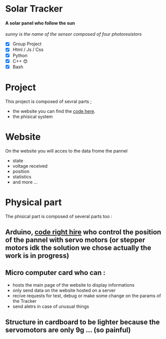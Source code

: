 # Solar Tracker
#### A solar panel who follow the sun

*sunny is the name of the sensor composed of four photoresistors*

- [x] Group Project
- [x] Html / Js / Css
- [x] Python
- [x] C++ :heart_eyes:
- [x] Bash

# Project
This project is composed of sevral parts ;
- the website you can find the [code here](https://github.com/lostsh/sunny).
- the phisical system

# Website
On the website you will acces to the data frome the pannel
- state
- voltage received
- position
- statistics
- and more ...

# Physical part
The phisical part is composed of several parts too :

## Arduino, **[code right hire](https://github.com/lostsh/Solar-Tracker-Sunny)** who control the position of the pannel with servo motors (or stepper motors idk the solution we chose actually the work is in progress)

## Micro computer card who can :
- hosts the main page of the website to display informations
- only send data on the website hosted on a server
- recive requests for test, debug or make some change on the params of the Tracker
- send aletrs in case of unusual things

## Structure in cardboard to be lighter because the servomotors are only 9g ... (so painful)


